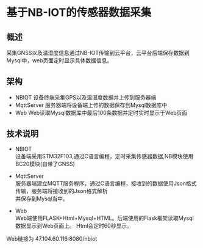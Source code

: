 # 基于NB-IOT的传感器数据采集

## 概述
采集GNSS以及温湿度信息通过NB-IOT传输到云平台，云平台后端保存数据到Mysql中，web页面定时显示具体数据信息。

## 架构
* NBIOT 设备终端采集GPS以及温湿度数据并上传到服务器端
* MqttServer 服务器端将设备端上传的数据保存到Mysql数据库中
* Web Web读取Mysql数据库中最后100条数据并定时实时显示于Web页面

## 技术说明
* NBIOT  
设备端采用STM32F103,通过C语言编程，定时采集传感器数据,NB模块使用BC20模块(自带了GNSS)  

* MqttServer  
服务器端建立MQTT服务程序，通过C语言编程，接收到的数据使用Json格式传输，服务端将接收到的Json格式解析  
并保存到Mysql当中。  

* Web  
Web端使用FLASK+Html+Mysql+HTML。后端使用的Flask框架读取Mysql数据显示到Web页面上。
Html会定时60秒显示。

Web链接为 47.104.60.116:8080/nbiot


